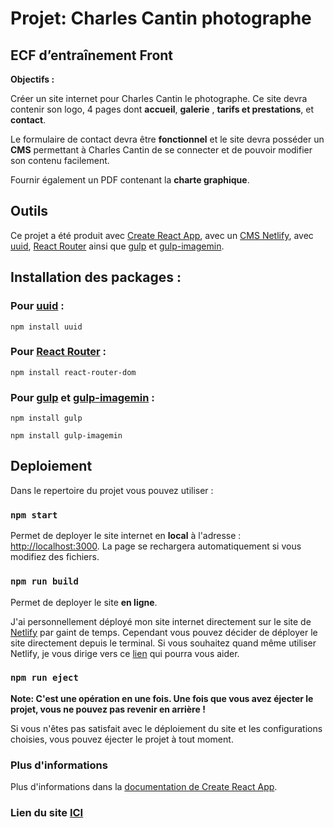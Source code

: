 # Projet: Charles Cantin photographe
## ECF d’entraînement Front

__Objectifs :__

Créer un site internet pour Charles Cantin le photographe. 
Ce site devra contenir son logo, 4 pages dont __accueil__, __galerie__ , __tarifs et prestations__, et __contact__. 

Le formulaire de contact devra être __fonctionnel__ et le site devra posséder un __CMS__ permettant à Charles Cantin de se connecter et de pouvoir modifier son contenu facilement. 

Fournir également un PDF contenant la __charte graphique__. 

## Outils 

Ce projet a été produit avec [Create React App](https://create-react-app.dev/), avec un [CMS Netlify](https://www.netlifycms.org/), avec [uuid](https://www.uuidgenerator.net/), [React Router](https://reactrouter.com/en/main) ainsi que [gulp](https://gulpjs.com/) et [gulp-imagemin](https://www.npmjs.com/package/gulp-imagemin). 

## Installation des packages :

### Pour [uuid](https://www.uuidgenerator.net/) :

`npm install uuid`

### Pour [React Router](https://reactrouter.com/en/main) :

`npm install react-router-dom`

### Pour [gulp](https://gulpjs.com/) et [gulp-imagemin](https://www.npmjs.com/package/gulp-imagemin) :

`npm install gulp`

`npm install gulp-imagemin`

## Deploiement

Dans le repertoire du projet vous pouvez utiliser :

### `npm start`

Permet de deployer le site internet en __local__ à l'adresse : [http://localhost:3000](http://localhost:3000). 
La page se rechargera automatiquement si vous modifiez des fichiers.

### `npm run build`

Permet de deployer le site __en ligne__. 

J'ai personnellement déployé mon site internet directement sur le site de [Netlify](https://www.netlify.com/) par gaint de temps.
Cependant vous pouvez décider de déployer le site directement depuis le terminal. 
Si vous souhaitez quand même utiliser Netlify, je vous dirige vers ce [lien](https://www.netlify.com/blog/2016/07/22/deploy-react-apps-in-less-than-30-seconds/) qui pourra vous aider.

### `npm run eject`

**Note: C'est une opération en une fois. Une fois que vous avez éjecter le projet, vous ne pouvez pas revenir en arrière !**

Si vous n'êtes pas satisfait avec le déploiement du site et les configurations choisies, vous pouvez éjecter le projet à tout moment. 

### Plus d'informations

Plus d'informations dans la [documentation de Create React App](https://create-react-app.dev/docs/getting-started/).

### Lien du site <a href="https://charles-cantin-photography.netlify.app/" target="_blank" >ICI</a>
